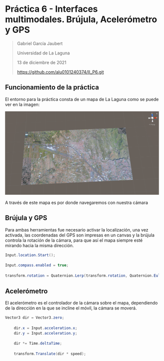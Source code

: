 # Práctica 6 - Interfaces multimodales. Brújula, Acelerómetro y GPS

> Gabriel García Jaubert
>
> Universidad de La Laguna
>
> 13 de diciembre de 2021
>
> https://github.com/alu0101240374/II_P6.git

## Funcionamiento de la práctica

El entorno para la práctica consta de un mapa de La Laguna como se puede ver en la imagen:  

![mapa](./Images/mapa.PNG)

A través de este mapa es por donde navegaremos con nuestra cámara


## Brújula y GPS

Para ambas herramientas fue necesario activar la localización, una vez activada, las coordenadas del GPS son impresas en un canvas y la brújula controla la rotación de la cámara, para que así el mapa siempre esté mirando hacia la misma dirección.

```C#
Input.location.Start();

Input.compass.enabled = true;

transform.rotation = Quaternion.Lerp(transform.rotation, Quaternion.Euler(transform.eulerAngles.x, Input.compass.trueHeading, transform.eulerAngles.z), Time.deltaTime * 7);

```

## Acelerómetro

El acelerómetro es el controlador de la cámara sobre el mapa, dependiendo de la dirección en la que se incline el móvil, la cámara se moverá.

```C#
Vector3 dir = Vector3.zero;

    dir.x = Input.acceleration.x;
    dir.y = Input.acceleration.y;

    dir *= Time.deltaTime;

    transform.Translate(dir * speed);
```